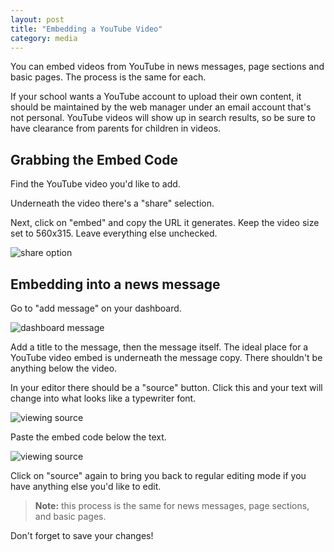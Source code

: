 ```yaml
---
layout: post
title: "Embedding a YouTube Video"
category: media
---
```


You can embed videos from YouTube in news messages, page sections and basic pages. The process is the same for each.

If your school wants a YouTube account to upload their own content, it should be maintained by the web manager under an email account that's not personal. YouTube videos will show up in search results, so be sure to have clearance from parents for children in videos. 

## Grabbing the Embed Code

Find the YouTube video you'd like to add. 

Underneath the video there's a "share" selection. 

Next, click on "embed" and copy the URL it generates. Keep the video size set to 560x315. Leave everything else unchecked. 

![share option](/schoolsites-help/images/youtube/embed-code.png)

## Embedding into a news message

Go to "add message" on your dashboard. 

![dashboard message](/schoolsites-help/images/news/dashboard-message.png)

Add a title to the message, then the message itself. The ideal place for a YouTube video embed is underneath the message copy. There shouldn't be anything below the video.

In your editor there should be a "source" button. Click this and your text will change into what looks like a typewriter font. 

![viewing source](/schoolsites-help/images/youtube/view-source.png)

Paste the embed code below the text.

![viewing source](/schoolsites-help/images/youtube/paste-embed.png)

Click on "source" again to bring you back to regular editing mode if you have anything else you'd like to edit.

<blockquote>
  <p><strong>Note:</strong> this process is the same for news messages, page sections, and basic pages.</p>
</blockquote>

Don't forget to save your changes!